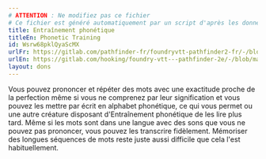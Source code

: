 ```yaml
---
# ATTENTION : Ne modifiez pas ce fichier
# Ce fichier est généré automatiquement par un script d'après les données du module Foundry VTT officiel et de sa traduction
title: Entraînement phonétique
titleEn: Phonetic Training
id: Wsrw68pklQyaScMX
urlFr: https://gitlab.com/pathfinder-fr/foundryvtt-pathfinder2-fr/-/blob/master/data/feats/Wsrw68pklQyaScMX.htm
urlEn: https://gitlab.com/hooking/foundry-vtt---pathfinder-2e/-/blob/master/packs/data/feats.db/phonetic-training.json
layout: dons
---
```

Vous pouvez prononcer et répéter des mots avec une exactitude proche de la perfection même si vous ne comprenez par leur signification et vous pouvez les mettre par écrit en alphabet phonétique, ce qui vous permet ou une autre créature disposant d'Entraînement phonétique de les lire plus tard. Même si les mots sont dans une langue avec des sons que vous ne pouvez pas prononcer, vous pouvez les transcrire fidèlement. Mémoriser des longues séquences de mots reste juste aussi difficile que cela l'est habituellement.
